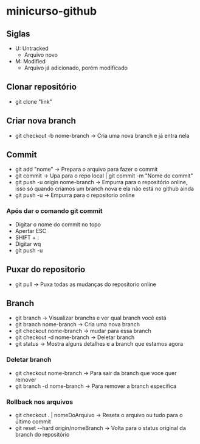 # minicurso-github

## Siglas

- U: Untracked
  - Arquivo novo
- M: Modified
  - Arquivo já adicionado, porém modificado

## Clonar repositório

- git clone "link"

## Criar nova branch

- git checkout -b nome-branch → Cria uma nova branch e já entra nela

## Commit

- git add "nome" → Prepara o arquivo para fazer o commit
- git commit → Upa para o repo local | git commit -m "Nome do commit"
- git push -u origin nome-branch → Empurra para o repositório online, isso só quando criamos um branch nova e ela não está no github ainda
- git push -u → Empurra para o repositorio online

### Após dar o comando git commit

- Digitar o nome do commit no topo
- Apertar ESC
- SHIFT + :
- Digitar wq
- git push -u

## Puxar do repositorio

- git pull → Puxa todas as mudanças do repositorio online

## Branch

- git branch → Visualizar branchs e ver qual branch você está
- git branch nome-branch → Cria uma nova branch
- git checkout nome-branch → mudar para essa branch
- git checkout -d nome-branch → Deletar branch
- git status → Mostra alguns detalhes e a branch que estamos agora

### Deletar branch

- git checkout nome-branch → Para sair da branch que voce quer remover
- git branch -d nome-branch → Para remover a branch especifica

### Rollback nos arquivos

- git checkout . | nomeDoArquivo → Reseta o arquivo ou tudo para o último commit
- git reset --hard origin/nomeBranch → Volta para o status original da branch do repositório
